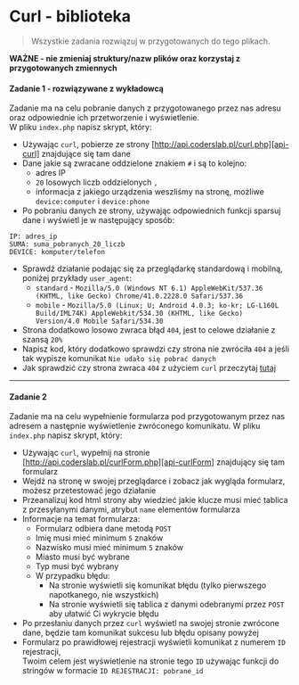 #  Curl - biblioteka

> Wszystkie zadania rozwiązuj w przygotowanych do tego plikach.

**WAŻNE -  nie zmieniaj struktury/nazw plików oraz korzystaj z przygotowanych zmiennych**

#### Zadanie 1 - rozwiązywane z wykładowcą

Zadanie ma na celu pobranie danych z przygotowanego przez nas adresu oraz odpowiednie ich przetworzenie i wyświetlenie.  
W pliku `index.php` napisz skrypt, który:  
* Używając `curl`, pobierze ze strony [http://api.coderslab.pl/curl.php][api-curl] znajdujące się tam dane
* Dane jakie są zwracane oddzielone znakiem `#` i są to kolejno:    
  * adres IP
  * `20` losowych liczb oddzielonych `,`
  * informacja z jakiego urządzenia weszliśmy na stronę, możliwe `device:computer` i `device:phone`
* Po pobraniu danych ze strony, używając odpowiednich funkcji sparsuj dane i wyświetl je w następujący sposób:
```
IP: adres_ip
SUMA: suma_pobranych_20_liczb
DEVICE: komputer/telefon
```
* Sprawdź działanie podając się za przeglądarkę standardową i mobilną, poniżej przykłady `user_agent`:  
  * `standard` - `Mozilla/5.0 (Windows NT 6.1) AppleWebKit/537.36 (KHTML, like Gecko) Chrome/41.0.2228.0 Safari/537.36`
  * `mobile` - `Mozilla/5.0 (Linux; U; Android 4.0.3; ko-kr; LG-L160L Build/IML74K) AppleWebkit/534.30 (KHTML, like Gecko) Version/4.0 Mobile Safari/534.30`
* Strona dodatkowo losowo zwraca błąd `404`, jest to celowe działanie z szansą `20%`
* Napisz kod, który dodatkowo sprawdzi czy strona nie zwróciła `404` a jeśli tak wypisze komunikat `Nie udało się pobrać danych`
* Jak sprawdzić czy strona zwraca `404` z użyciem `curl` przeczytaj [tutaj][curl-404]

-------------------------------------------------------------------------------

#### Zadanie 2

Zadanie ma na celu wypełnienie formularza pod przygotowanym przez nas adresem a następnie wyświetlenie zwróconego komunikatu.
W pliku `index.php` napisz skrypt, który:
* Używając `curl`, wypełnij na stronie [http://api.coderslab.pl/curlForm.php][api-curlForm] znajdujący się tam formularz
* Wejdź na stronę w swojej przeglądarce i zobacz jak wygląda formularz, możesz przetestować jego działanie
* Przeanalizuj kod html strony aby wiedzieć jakie klucze musi mieć tablica z przesyłanymi danymi, atrybut `name` elementów formularza
* Informacje na temat formularza:  
  * Formularz odbiera dane metodą `POST`
  * Imię musi mieć minimum `5` znaków
  * Nazwisko musi mieć minimum `5` znaków
  * Miasto musi być wybrane
  * Typ musi być wybrany
  * W przypadku błędu:  
    * Na stronie wyświetli się komunikat błędu  (tylko pierwszego napotkanego, nie wszystkich)
    * Na stronie wyświetli się tablica z danymi odebranymi przez `POST` aby ułatwić Ci wykrycie błędu
* Po przesłaniu danych przez `curl` wyświetl na swojej stronie zwrócone dane, będzie tam komunikat sukcesu lub błędu opisany powyżej
* Formularz po prawidłowej rejestracji wyświetli komunikat z numerem `ID` rejestracji,  
  Twoim celem jest wyświetlenie na stronie tego `ID` używając funkcji do stringów w formacie `ID REJESTRACJI: pobrane_id`


<!-- Links -->
[api-curl]:http://api.coderslab.pl/curl.php
[api-curlForm]:http://api.coderslab.pl/curlForm.php
[curl-404]:http://stackoverflow.com/a/408416/3668159